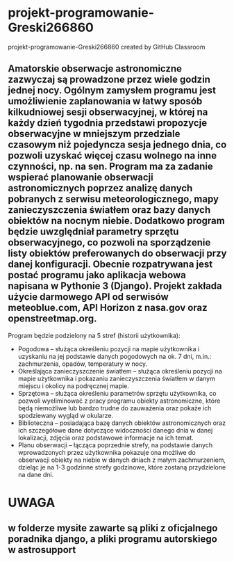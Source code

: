 # projekt-programowanie-Greski266860
projekt-programowanie-Greski266860 created by GitHub Classroom
## Amatorskie obserwacje astronomiczne zazwyczaj są prowadzone przez wiele godzin jednej nocy. Ogólnym zamysłem programu jest umożliwienie zaplanowania w łatwy sposób kilkudniowej sesji obserwacyjnej, w której na każdy dzień tygodnia przedstawi propozycje obserwacyjne w mniejszym przedziale czasowym niż pojedyncza sesja jednego dnia, co pozwoli uzyskać więcej czasu wolnego na inne czynności, np. na sen. Program ma za zadanie wspierać planowanie obserwacji astronomicznych poprzez analizę danych pobranych z serwisu meteorologicznego, mapy zanieczyszczenia światłem oraz bazy danych obiektów na nocnym niebie. Dodatkowo program będzie uwzględniał parametry sprzętu obserwacyjnego, co pozwoli na sporządzenie listy obiektów preferowanych do obserwacji przy danej konfiguracji. Obecnie rozpatrywana jest postać programu jako aplikacja webowa napisana w Pythonie 3 (Django). Projekt zakłada użycie darmowego API od serwisów meteoblue.com, API Horizon z nasa.gov oraz openstreetmap.org.
Program będzie podzielony na 5 stref (historii użytkownika):
-	Pogodowa – służąca określeniu pozycji na mapie użytkownika i uzyskaniu na jej podstawie danych pogodowych na ok. 7 dni, m.in.: zachmurzenia, opadów, temperatury w nocy.
-	Określająca zanieczyszczenie światłem – służąca określeniu pozycji na mapie użytkownika i pokazaniu zanieczyszczenia światłem w danym miejscu i okolicy na podręcznej mapie.
-	Sprzętowa – służąca określeniu parametrów sprzętu użytkownika, co pozwoli wyeliminować z pracy programu obiekty astronomiczne, które będą niemożliwe lub bardzo trudne do zauważenia oraz pokaże ich spodziewany wygląd w okularze.
-	Biblioteczna – posiadająca bazę danych obiektów astronomicznych oraz ich szczegółowe dane dotyczące widoczności danego dnia w danej lokalizacji, zdjęcia oraz podstawowe informacje na ich temat. 
-	Planu obserwacji – łącząca poprzednie strefy, na podstawie danych wprowadzonych przez użytkownika pokazuje ona możliwe do obserwacji obiekty na niebie w danych dniach z małym zachmurzeniem, dzieląc je na 1-3 godzinne strefy godzinowe, które zostaną przydzielone na dane dni. 

# UWAGA
## w folderze mysite zawarte są pliki z oficjalnego poradnika django, a pliki programu autorskiego w astrosupport
